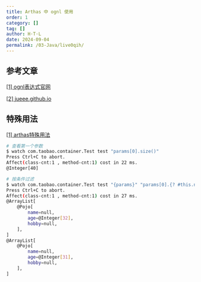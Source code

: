 ```yaml
---
title: Arthas 中 ognl 使用
order: 1
category: []
tag: []
author: H·T·L
date: 2024-09-04
permalink: /03-Java/live0qih/
---
```





## 参考文章

[[1] ognl表达式官网](https://commons.apache.org/dormant/commons-ognl/language-guide.html)

[[2] jueee.github.io](https://jueee.github.io/2020/08/2020-08-15-Ognl%E8%A1%A8%E8%BE%BE%E5%BC%8F%E7%9A%84%E5%9F%BA%E6%9C%AC%E4%BD%BF%E7%94%A8%E6%96%B9%E6%B3%95/) 

## 特殊用法

[[1] arthas特殊用法](https://github.com/alibaba/arthas/issues/71)


```bash
# 查看第一个参数
$ watch com.taobao.container.Test test "params[0].size()"
Press Ctrl+C to abort.
Affect(class-cnt:1 , method-cnt:1) cost in 22 ms.
@Integer[40]

# 按条件过滤
$ watch com.taobao.container.Test test "{params}" "params[0].{? #this.name == null }.size()>0" -x 2
Press Ctrl+C to abort.
Affect(class-cnt:1 , method-cnt:1) cost in 27 ms.
@ArrayList[
    @Pojo[
        name=null,
        age=@Integer[32],
        hobby=null,
    ],
]
@ArrayList[
    @Pojo[
        name=null,
        age=@Integer[31],
        hobby=null,
    ],
]

```

